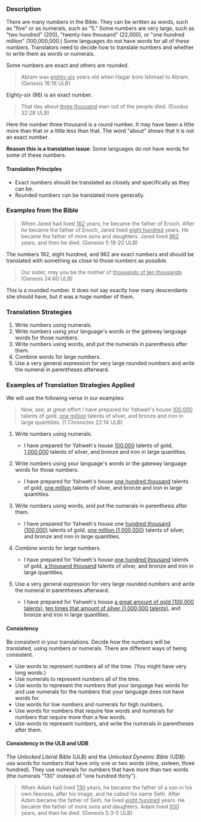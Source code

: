 

### Description

There are many numbers in the Bible. They can be written as words, such as "five" or as numerals, such as "5." Some numbers are very large, such as "two hundred" (200), "twenty-two thousand" (22,000), or "one hundred million" (100,000,000.) Some languages do not have words for all of these numbers. Translators need to decide how to translate numbers and whether to write them as words or numerals.

Some numbers are exact and others are rounded.
>Abram was <u>eighty-six</u> years old when Hagar bore Ishmael to Abram. (Genesis 16:16 ULB)

Eighty-six (86) is an exact number.
>That day about <u>three thousand</u> men out of the people died. (Exodus 32:28 ULB)

Here the number three thousand is a round number. It may have been a little more than that or a little less than that. The word "about" shows that it is not an exact number.

**Reason this is a translation issue**: Some languages do not have words for some of these numbers.

#### Translation Principles

* Exact numbers should be translated as closely and specifically as they can be.
* Rounded numbers can be translated more generally.

### Examples from the Bible

>When Jared had lived <u>162</u> years, he became the father of Enoch. After he became the father of Enoch, Jared lived <u>eight hundred</u> years. He became the father of more sons and daughters. Jared lived <u>962</u> years, and then he died. (Genesis 5:18-20 ULB)

The numbers 162, eight hundred, and 962 are exact numbers and should be translated with something as close to those numbers as possible.
>Our sister, may you be the mother of <u>thousands of ten thousands</u> (Genesis 24:60 ULB)

This is a rounded number. It does not say exactly how many descendants she should have, but it was a huge number of them.

### Translation Strategies

1. Write numbers using numerals.
1. Write numbers using your language's words or the gateway language words for those numbers.
1. Write numbers using words, and put the numerals in parenthesis after them.
1. Combine words for large numbers.
1. Use a very general expression for very large rounded numbers and write the numeral in parentheses afterward.

### Examples of Translation Strategies Applied

We will use the following verse in our examples:
>Now, see, at great effort I have prepared for Yahweh's house <u>100,000</u> talents of gold, <u>one million</u> talents of silver, and bronze and iron in large quantities. (1 Chronicles 22:14 ULB)

1. Write numbers using numerals.

    * I have prepared for Yahweh's house <u>100,000</u> talents of gold, <u>1,000,000</u> talents of silver, and bronze and iron in large quantities.

1. Write numbers using your language's words or the gateway language words for those numbers.

    * I have prepared for Yahweh's house <u>one hundred thousand</u> talents of gold, <u>one million</u> talents of silver, and bronze and iron in large quantities.

1. Write numbers using words, and put the numerals in parenthesis after them.

    * I have prepared for Yahweh's house one <u>hundred thousand (100,000)</u> talents of gold, <u>one million (1,000,000)</u> talents of silver, and bronze and iron in large quantities.

1. Combine words for large numbers.

    * I have prepared for Yahweh's house <u>one hundred thousand</u> talents of gold, <u>a thousand thousand</u> talents of silver, and bronze and iron in large quantities.

1. Use a very general expression for very large rounded numbers and write the numeral in parentheses afterward.

    * I have prepared for Yahweh's house <u>a great amount of gold (100,000 talents)</u>, <u>ten times that amount of silver (1,000,000 talents)</u>, and bronze and iron in large quantities.

#### Consistency

Be consistent in your translations. Decide how the numbers will be translated, using numbers or numerals. There are different ways of being consistent.

* Use words to represent numbers all of the time. (You might have very long words.)
* Use numerals to represent numbers all of the time.
* Use words to represent the numbers that your language has words for and use numerals for the numbers that your language does not have words for.
* Use words for low numbers and numerals for high numbers.
* Use words for numbers that require few words and numerals for numbers that require more than a few words.
* Use words to represent numbers, and write the numerals in parentheses after them.

#### Consistency in the ULB and UDB

The *Unlocked Literal Bible* (ULB) and the *Unlocked Dynamic Bible* (UDB) use words for numbers that have only one or two words (nine, sixteen, three hundred). They use numerals for numbers that have more than two words (the numerals "130" instead of "one hundred thirty").
>When Adam had lived <u>130</u> years, he became the father of a son in his own likeness, after his image, and he called his name Seth. After Adam became the father of Seth, he lived <u>eight hundred</u> years. He became the father of more sons and daughters. Adam lived <u>930</u> years, and then he died.  (Genesis 5:3-5 ULB)
